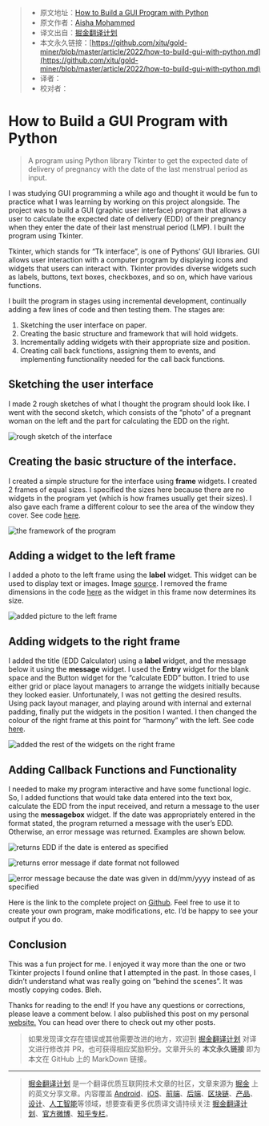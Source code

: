 > * 原文地址：[How to Build a GUI Program with Python](https://python.plainenglish.io/how-to-build-gui-with-python-1e953f5c697c)
> * 原文作者：[Aisha Mohammed](https://medium.com/@aisharm13)
> * 译文出自：[掘金翻译计划](https://github.com/xitu/gold-miner)
> * 本文永久链接：[https://github.com/xitu/gold-miner/blob/master/article/2022/how-to-build-gui-with-python.md](https://github.com/xitu/gold-miner/blob/master/article/2022/how-to-build-gui-with-python.md)
> * 译者：
> * 校对者：

# How to Build a GUI Program with Python

> A program using Python library Tkinter to get the expected date of delivery of pregnancy with the date of the last menstrual period as input.

I was studying GUI programming a while ago and thought it would be fun to practice what I was learning by working on this project alongside. The project was to build a GUI (graphic user interface) program that allows a user to calculate the expected date of delivery (EDD) of their pregnancy when they enter the date of their last menstrual period (LMP). I built the program using Tkinter.

Tkinter, which stands for “Tk interface”, is one of Pythons’ GUI libraries. GUI allows user interaction with a computer program by displaying icons and widgets that users can interact with. Tkinter provides diverse widgets such as labels, buttons, text boxes, checkboxes, and so on, which have various functions.

I built the program in stages using incremental development, continually adding a few lines of code and then testing them. The stages are:

1. Sketching the user interface on paper.
2. Creating the basic structure and framework that will hold widgets.
3. Incrementally adding widgets with their appropriate size and position.
4. Creating call back functions, assigning them to events, and implementing functionality needed for the call back functions.

## Sketching the user interface

I made 2 rough sketches of what I thought the program should look like. I went with the second sketch, which consists of the “photo” of a pregnant woman on the left and the part for calculating the EDD on the right.

![rough sketch of the interface](https://cdn-images-1.medium.com/max/2468/1*lOooDLDNsnYP1H3JX3JTsw.jpeg)

## Creating the basic structure of the interface.

I created a simple structure for the interface using **frame** widgets. I created 2 frames of equal sizes. I specified the sizes here because there are no widgets in the program yet (which is how frames usually get their sizes). I also gave each frame a different colour to see the area of the window they cover. See code [here](https://github.com/aisha-rm/EDD-calculator/blob/main/framework.py).

![the framework of the program](https://cdn-images-1.medium.com/max/2000/0*knnaguS-rCkJsiMF.png)

## Adding a widget to the left frame

I added a photo to the left frame using the **label** widget. This widget can be used to display text or images. Image [source](https://www.google.com/url?sa=i&url=https%3A%2F%2Fwww.istockphoto.com%2Fillustrations%2Fpregnant&psig=AOvVaw3Ed_YWfg460hZNsUeAns-V&ust=1636306992268000&source=images&cd=vfe&ved=0CAsQjRxqFwoTCKiZxMGrhPQCFQAAAAAdAAAAABAE). I removed the frame dimensions in the code [here](https://github.com/aisha-rm/EDD-calculator/blob/main/left_widget.py) as the widget in this frame now determines its size.

![added picture to the left frame](https://cdn-images-1.medium.com/max/2000/0*2qcwLDKPLlQOuOdA.png)

## Adding widgets to the right frame

I added the title (EDD Calculator) using a **label** widget, and the message below it using the **message** widget. I used the **Entry** widget for the blank space and the Button widget for the “calculate EDD” button. I tried to use either grid or place layout managers to arrange the widgets initially because they looked easier. Unfortunately, I was not getting the desired results. Using pack layout manager, and playing around with internal and external padding, finally put the widgets in the position I wanted. I then changed the colour of the right frame at this point for “harmony” with the left. See code [here](https://github.com/aisha-rm/EDD-calculator/blob/main/all_widgets.py).

![added the rest of the widgets on the right frame](https://cdn-images-1.medium.com/max/2000/0*OLFhsBZpA5GysL1Z.png)

## Adding Callback Functions and Functionality

I needed to make my program interactive and have some functional logic. So, I added functions that would take data entered into the text box, calculate the EDD from the input received, and return a message to the user using the **messagebox** widget. If the date was appropriately entered in the format stated, the program returned a message with the user’s EDD. Otherwise, an error message was returned. Examples are shown below.

![returns EDD if the date is entered as specified](https://cdn-images-1.medium.com/max/2000/0*mOF-rxOL5rwuRzcX.png)

![returns error message if date format not followed](https://cdn-images-1.medium.com/max/2000/0*Bp6hEjj_VS7oth2-.png)

![error message because the date was given in dd/mm/yyyy instead of as specified](https://cdn-images-1.medium.com/max/2000/0*EbLXl1k-EN8z8TNk.png)

Here is the link to the complete project on [Github](https://github.com/aisha-rm/EDD-calculator/blob/main/app.py). Feel free to use it to create your own program, make modifications, etc. I’d be happy to see your output if you do.

## Conclusion

This was a fun project for me. I enjoyed it way more than the one or two Tkinter projects I found online that I attempted in the past. In those cases, I didn’t understand what was really going on “behind the scenes”. It was mostly copying codes. Bleh.

Thanks for reading to the end! If you have any questions or corrections, please leave a comment below. I also published this post on my personal [website.](https://themedtechie.com/tech/) You can head over there to check out my other posts.

> 如果发现译文存在错误或其他需要改进的地方，欢迎到 [掘金翻译计划](https://github.com/xitu/gold-miner) 对译文进行修改并 PR，也可获得相应奖励积分。文章开头的 **本文永久链接** 即为本文在 GitHub 上的 MarkDown 链接。

---

> [掘金翻译计划](https://github.com/xitu/gold-miner) 是一个翻译优质互联网技术文章的社区，文章来源为 [掘金](https://juejin.im) 上的英文分享文章。内容覆盖 [Android](https://github.com/xitu/gold-miner#android)、[iOS](https://github.com/xitu/gold-miner#ios)、[前端](https://github.com/xitu/gold-miner#前端)、[后端](https://github.com/xitu/gold-miner#后端)、[区块链](https://github.com/xitu/gold-miner#区块链)、[产品](https://github.com/xitu/gold-miner#产品)、[设计](https://github.com/xitu/gold-miner#设计)、[人工智能](https://github.com/xitu/gold-miner#人工智能)等领域，想要查看更多优质译文请持续关注 [掘金翻译计划](https://github.com/xitu/gold-miner)、[官方微博](http://weibo.com/juejinfanyi)、[知乎专栏](https://zhuanlan.zhihu.com/juejinfanyi)。
